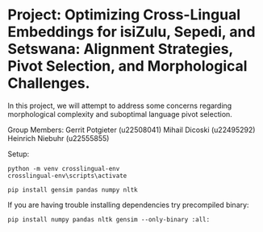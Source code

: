 # Project: Optimizing Cross-Lingual Embeddings for isiZulu, Sepedi, and Setswana: Alignment Strategies, Pivot Selection, and Morphological Challenges.

In this project, we will attempt to address some concerns regarding morphological complexity
and suboptimal language pivot selection. 

Group Members:
Gerrit Potgieter (u22508041)
Mihail Dicoski (u22495292)
Heinrich Niebuhr (u22555855)



Setup:
```
python -m venv crosslingual-env
crosslingual-env\scripts\activate

pip install gensim pandas numpy nltk
```

If you are having trouble installing dependencies try precompiled binary: 
```
pip install numpy pandas nltk gensim --only-binary :all:
```